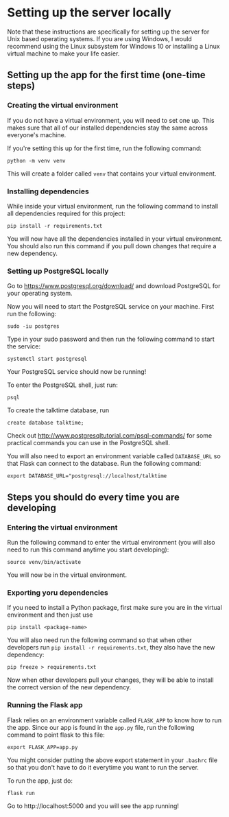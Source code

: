 # Setting up the server locally

Note that these instructions are specifically for setting up the server for Unix based operating systems. If you are using Windows, I would recommend using the Linux subsystem for Windows 10 or installing a Linux virtual machine to make your life easier.

## Setting up the app for the first time (one-time steps)

### Creating the virtual environment

If you do not have a virtual environment, you will need to set one up. This makes sure that all of our installed dependencies stay the same across everyone's machine.

If you're setting this up for the first time, run the following command:

`python -m venv venv`

This will create a folder called `venv` that contains your virtual environment.

### Installing dependencies

While inside your virtual environment, run the following command to install all dependencies required for this project:

`pip install -r requirements.txt`

You will now have all the dependencies installed in your virtual environment. You should also run this command if you pull down changes that require a new dependency.

### Setting up PostgreSQL locally

Go to https://www.postgresql.org/download/ and download PostgreSQL for your operating system.

Now you will need to start the PostgreSQL service on your machine. First run the following:

`sudo -iu postgres`

Type in your sudo password and then run the following command to start the service:

`systemctl start postgresql`

Your PostgreSQL service should now be running!

To enter the PostgreSQL shell, just run:

`psql`

To create the talktime database, run

`create database talktime;`

Check out http://www.postgresqltutorial.com/psql-commands/ for some practical commands you can use in the PostgreSQL shell.

You will also need to export an environment variable called `DATABASE_URL` so that Flask can connect to the database. Run the following command:

`export DATABASE_URL="postgresql://localhost/talktime`

## Steps you should do every time you are developing

### Entering the virtual environment

Run the following command to enter the virtual environment (you will also need to run this command anytime you start developing):

`source venv/bin/activate`

You will now be in the virtual environment.

### Exporting yoru dependencies

If you need to install a Python package, first make sure you are in the virtual environment and then just use

`pip install <package-name>`

You will also need run the following command so that when other developers run `pip install -r requirements.txt`, they also have the new dependency:

`pip freeze > requirements.txt`

Now when other developers pull your changes, they will be able to install the correct version of the new dependency.

### Running the Flask app

Flask relies on an environment variable called `FLASK_APP` to know how to run the app. Since our app is found in the `app.py` file, run the following command to point flask to this file:

`export FLASK_APP=app.py`

You might consider putting the above export statement in your `.bashrc` file so that you don't have to do it everytime you want to run the server.

To run the app, just do:

`flask run`

Go to http://localhost:5000 and you will see the app running!
